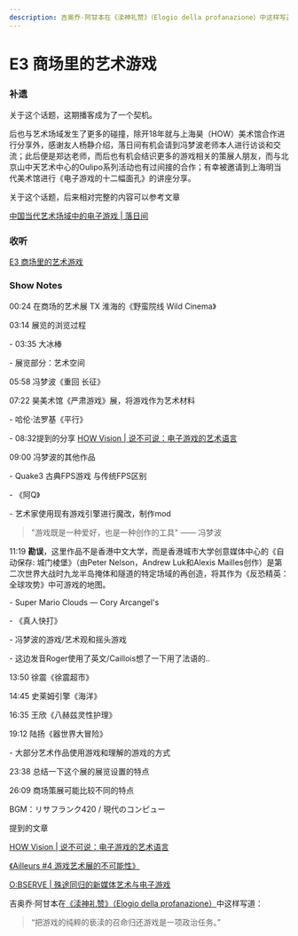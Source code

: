 ```yaml
---
description: 吉奥乔·阿甘本在《渎神礼赞》（Elogio della profanazione）中这样写道：“把游戏的纯粹的亵渎的召命归还游戏是一项政治任务。”
---
```


# E3 商场里的艺术游戏

### 补遗

关于这个话题，这期播客成为了一个契机。

后也与艺术场域发生了更多的碰撞，除开18年就与上海昊（HOW）美术馆合作进行分享外，感谢友人杨静介绍，落日间有机会请到冯梦波老师本人进行访谈和交流；此后便是郑达老师，而后也有机会结识更多的游戏相关的策展人朋友，而与北京山中天艺术中心的Oulipo系列活动也有过间接的合作；有幸被邀请到上海明当代美术馆进行《电子游戏的十二幅面孔》的讲座分享。

关于这个话题，后来相对完整的内容可以参考文章

[中国当代艺术场域中的电子游戏 | 落日间](https://mp.weixin.qq.com/s/fMOkRcm08kW3g4PPFnOvQQ)

### 收听

[E3 商场里的艺术游戏](https://www.xiaoyuzhoufm.com/episode/5ef18d54418a84a046372ed3?s=eyJ1IjogIjVlYmNkNzkwMjFhYzg1ODA0MTJiNzcxMCJ9)

### Show Notes

00:24 在商场的艺术展 TX 淮海的《野蛮院线 Wild Cinema》

03:14 展览的浏览过程

&#x20;\- 03:35 大冰棒

&#x20;\- 展览部分：艺术空间

05:58 冯梦波《重回 长征》

07:22 昊美术馆《严肃游戏》展，将游戏作为艺术材料

&#x20;\- 哈伦·法罗基《平行》

&#x20;\- 08:32提到的分享 [HOW Vision | 说不可说：电子游戏的艺术语言](https://mp.weixin.qq.com/s?\_\_biz=MzA5MzA0NTUyMw==\&mid=2649886187\&idx=1\&sn=4c412cc05be7c4262320d541cc75d7dc\&scene=21#wechat\_redirect)

09:00 冯梦波的其他作品

&#x20;\- Quake3 古典FPS游戏 与传统FPS区别

&#x20;\- 《阿Q》

&#x20;\- 艺术家使用现有游戏引擎进行魔改，制作mod

> "游戏既是一种爱好，也是一种创作的工具" —— 冯梦波

11:19 **勘误**，这里作品不是香港中文大学，而是香港城市大学创意媒体中心的《自动保存: 城门棱堡》（由Peter Nelson，Andrew Luk和Alexis Mailles创作）是第二次世界大战时九龙半岛掩体和隧道的特定场域的再创造，将其作为《反恐精英：全球攻势》中可游戏的地图。

&#x20;\- Super Mario Clouds — Cory Arcangel's

&#x20;\- 《真人快打》

&#x20;\- 冯梦波的游戏/艺术观和摇头游戏

&#x20;\- 这边发音Roger使用了英文/Caillois想了一下用了法语的..

13:50 徐震《徐震超市》

14:45 史莱姆引擎《海洋》

16:35 王欣《八赫兹灵性护理》

19:12 陆扬《器世界大冒险》

&#x20;\- 大部分艺术作品使用游戏和理解的游戏的方式

23:38 总结一下这个展的展览设置的特点

26:09 商场策展可能比较不同的特点



BGM：リサフランク420 / 現代のコンピュー



提到的文章

[HOW Vision | 说不可说：电子游戏的艺术语言](https://mp.weixin.qq.com/s?\_\_biz=MzA5MzA0NTUyMw==\&mid=2649886187\&idx=1\&sn=4c412cc05be7c4262320d541cc75d7dc\&scene=21#wechat\_redirect)

[《Ailleurs #4 游戏艺术展的不可能性》](https://zhuanlan.zhihu.com/p/93858203)

[O:BSERVE | 殊途同归的新媒体艺术与电子游戏](https://mp.weixin.qq.com/s?\_\_biz=MzUyOTc0Mzg0Ng==\&mid=2247484300\&idx=1\&sn=b7c1dc935af0509e6b80b1b330eec2d8\&scene=21#wechat\_redirect)



吉奥乔·阿甘本在[《渎神礼赞》（Elogio della profanazione）](https://book.douban.com/subject/26942703/)中这样写道：

> “把游戏的纯粹的亵渎的召命归还游戏是一项政治任务。”
